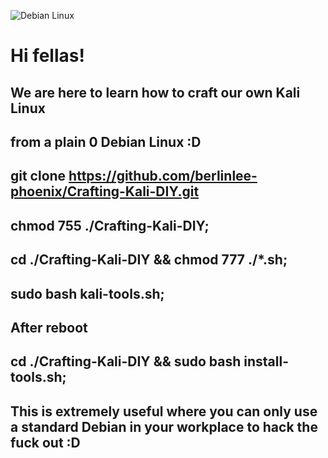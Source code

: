 ![Debian Linux](https://i.ytimg.com/vi/Y4umB6KqB4g/maxresdefault.jpg)
##
# Hi fellas!
## We are here to learn how to craft our own Kali Linux 
## from a plain 0 Debian Linux :D
##
## git clone https://github.com/berlinlee-phoenix/Crafting-Kali-DIY.git
##
## chmod 755 ./Crafting-Kali-DIY;
## cd ./Crafting-Kali-DIY && chmod 777 ./*.sh;
## sudo bash kali-tools.sh;
## 
## After reboot
## cd ./Crafting-Kali-DIY && sudo bash install-tools.sh;
##
## This is extremely useful where you can only use a standard Debian in your workplace to hack the fuck out :D
